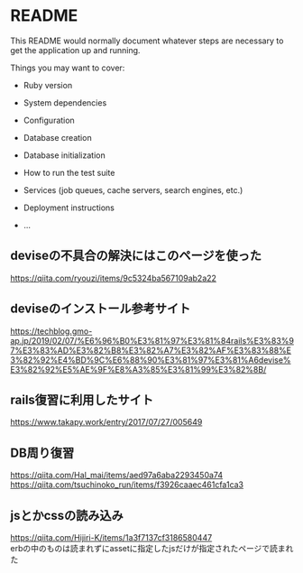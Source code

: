 # README

This README would normally document whatever steps are necessary to get the
application up and running.

Things you may want to cover:

* Ruby version

* System dependencies

* Configuration

* Database creation

* Database initialization

* How to run the test suite

* Services (job queues, cache servers, search engines, etc.)

* Deployment instructions

* ...

## deviseの不具合の解決にはこのページを使った  
https://qiita.com/ryouzi/items/9c5324ba567109ab2a22

## deviseのインストール参考サイト
https://techblog.gmo-ap.jp/2019/02/07/%E6%96%B0%E3%81%97%E3%81%84rails%E3%83%97%E3%83%AD%E3%82%B8%E3%82%A7%E3%82%AF%E3%83%88%E3%82%92%E4%BD%9C%E6%88%90%E3%81%97%E3%81%A6devise%E3%82%92%E5%AE%9F%E8%A3%85%E3%81%99%E3%82%8B/  

## rails復習に利用したサイト  
https://www.takapy.work/entry/2017/07/27/005649  
## DB周り復習
https://qiita.com/Hal_mai/items/aed97a6aba2293450a74  
https://qiita.com/tsuchinoko_run/items/f3926caaec461cfa1ca3  
## jsとかcssの読み込み  
https://qiita.com/Hijiri-K/items/1a3f7137cf3186580447  
erbの中のものは読まれずにassetに指定したjsだけが指定されたページで読まれた  

